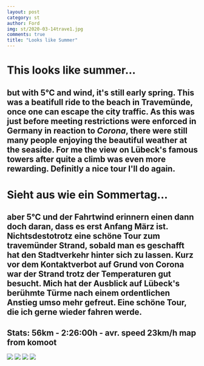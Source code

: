 ```yaml
---
layout: post
category: st
author: Ford
img: st/2020-03-14trave1.jpg
comments: true
title: "Looks like Summer"
---
```

# This looks like summer...
but with 5°C and wind, it's still early spring.
This was a beatifull ride to the beach in Travemünde, once one can escape the city traffic.
As this was just before meeting restrictions were enforced in Germany in reaction to _Corona_,
there were still many people enjoying the beautiful weather at the seaside.
For me the view on Lübeck's famous towers after quite a climb was even more rewarding.
Definitly a nice tour I'll do again.
---
# Sieht aus wie ein Sommertag...


aber 5°C und der Fahrtwind erinnern einen dann doch daran, dass es
erst Anfang März ist. Nichtsdestotrotz eine schöne Tour zum travemünder Strand,
sobald man es geschafft hat den Stadtverkehr hinter sich zu lassen. Kurz vor dem Kontaktverbot 
auf Grund von Corona war der Strand  trotz der Temperaturen gut besucht.
Mich hat der Ausblick auf Lübeck's berühmte Türme nach einem ordentlichen Anstieg umso mehr
gefreut. Eine schöne Tour, die ich gerne wieder fahren werde.
---
Stats: 56km - 2:26:00h - avr. speed 23km/h map from komoot
---
<img src="{{ site.baseurl}}/assets/img/st/2020-03-14trave0.jpg" class="u-full-width"/>
<img src="{{ site.baseurl}}/assets/img/st/2020-03-14trave1jpg" class="u-full-width"/>
<img src="{{ site.baseurl}}/assets/img/st/2020-03-14trave2jpg" class="u-full-width"/>
<img src="{{ site.baseurl}}/assets/img/st/2020-03-14trave3jpg" class="u-full-width"/>

